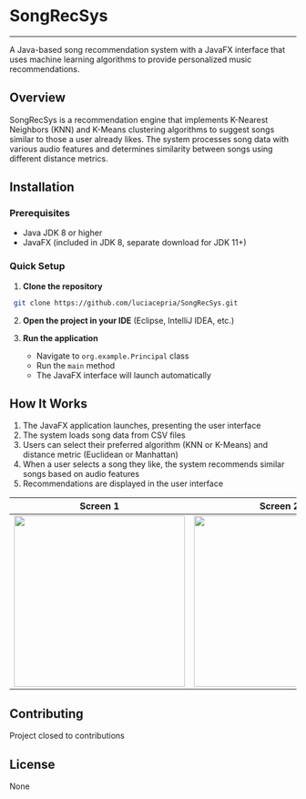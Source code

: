 # SongRecSys
---

A Java-based song recommendation system with a JavaFX interface that uses machine learning algorithms to provide personalized music recommendations.

## Overview

SongRecSys is a recommendation engine that implements K-Nearest Neighbors (KNN) and K-Means clustering algorithms to suggest songs similar to those a user already likes. The system processes song data with various audio features and determines similarity between songs using different distance metrics.

## Installation 

### Prerequisites

- Java JDK 8 or higher
- JavaFX (included in JDK 8, separate download for JDK 11+)

### Quick Setup

1. **Clone the repository**

  ```bash
   git clone https://github.com/luciacepria/SongRecSys.git
   ```

2. **Open the project in your IDE** (Eclipse, IntelliJ IDEA, etc.)

3. **Run the application**

	- Navigate to `org.example.Principal` class
	- Run the `main` method
	- The JavaFX interface will launch automatically


## How It Works

1. The JavaFX application launches, presenting the user interface
2. The system loads song data from CSV files
3. Users can select their preferred algorithm (KNN or K-Means) and distance metric (Euclidean or Manhattan)
4. When a user selects a song they like, the system recommends similar songs based on audio features
5. Recommendations are displayed in the user interface


| Screen 1                                                                    | Screen 2                                                                    |
| --------------------------------------------------------------------------- | --------------------------------------------------------------------------- |
| <img width="300" src="https://github.com/user-attachments/assets/6c6207f4-5104-403a-ac9f-062f5cd56d24" />|<img width="300" src="https://github.com/user-attachments/assets/615ced7a-a9ad-4f18-ba75-098786553574" />|




## Contributing

Project closed to contributions

## License

None
